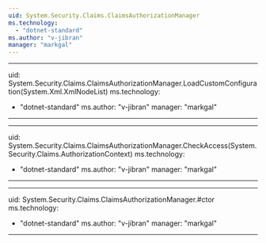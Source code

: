 ```yaml
---
uid: System.Security.Claims.ClaimsAuthorizationManager
ms.technology: 
  - "dotnet-standard"
ms.author: "v-jibran"
manager: "markgal"
---
```


---
uid: System.Security.Claims.ClaimsAuthorizationManager.LoadCustomConfiguration(System.Xml.XmlNodeList)
ms.technology: 
  - "dotnet-standard"
ms.author: "v-jibran"
manager: "markgal"
---

---
uid: System.Security.Claims.ClaimsAuthorizationManager.CheckAccess(System.Security.Claims.AuthorizationContext)
ms.technology: 
  - "dotnet-standard"
ms.author: "v-jibran"
manager: "markgal"
---

---
uid: System.Security.Claims.ClaimsAuthorizationManager.#ctor
ms.technology: 
  - "dotnet-standard"
ms.author: "v-jibran"
manager: "markgal"
---
